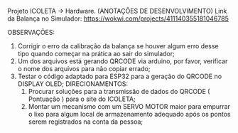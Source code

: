 Projeto ICOLETA -> Hardware. (ANOTAÇÕES DE DESENVOLVIMENTO)
Link da Balança no Simulador: https://wokwi.com/projects/411140355181046785

OBSERVAÇÕES:
1. Corrigir o erro da calibração da balança se houver algum erro desse tipo quando começar na prática ao sair do simulador;
2. Um dos arquivos está gerando QRCODE via arduino, por favor, verificar o nome dos arquivos para não copiar errado;
3. Testar o código adaptado para ESP32 para a geração do QRCODE no DISPLAY OLED;
DIRECIONAMENTOS:
   1.  Procurar soluções para a transmissão de dados do QRCODE ( Pontuação ) para o site do ICOLETA;
   2.  Montar um mecanismo com um SERVO MOTOR maior para empurrar o lixo para algum local de armazenamento adequado após os pontos serem registrados na conta da pessoa;
   
